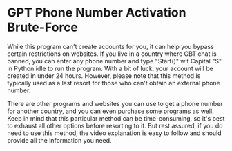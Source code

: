 # GPT Phone Number Activation Brute-Force

While this program can't create accounts for you, it can help you bypass certain restrictions on websites. If you live in a country where GBT chat is banned, you can enter any phone number and type "Start()" wit Capital "S" in Python idle to run the program. With a bit of luck, your account will be created in under 24 hours. However, please note that this method is typically used as a last resort for those who can't obtain an external phone number.

There are other programs and websites you can use to get a phone number for another country, and you can even purchase some programs as well. Keep in mind that this particular method can be time-consuming, so it's best to exhaust all other options before resorting to it. But rest assured, if you do need to use this method, the video explanation is easy to follow and should provide all the information you need.
